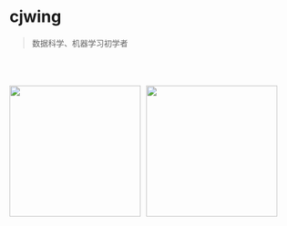 # cjwing

> 数据科学、机器学习初学者

<br>
<br>
<br>

<div style="display: flex; align-items: center; gap: 10px;">
  <img src="https://github-readme-stats.vercel.app/api?username=Kafka2006&locale=cn&line_height=33&show_icons=true&hide=&theme=&rank_icon=github&card_width=495&height=250" style="height: 230px;" />
  <img src="https://github-readme-stats.vercel.app/api/top-langs/?username=Kafka2006&locale=cn&line_height=33&theme=&langs_count=5&layout=pie&card_width=495&height=250" style="height: 230px;" />
</div>
